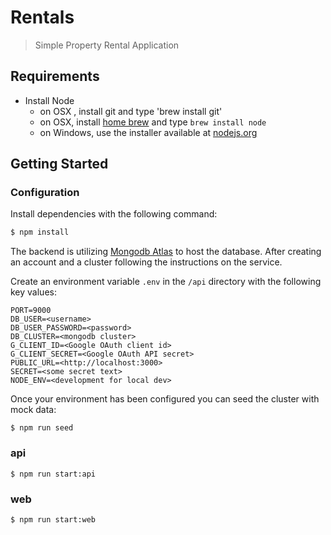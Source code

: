 # Rentals

> Simple Property Rental Application

## Requirements

- Install Node
  - on OSX , install git and type 'brew install git'
  - on OSX, install [home brew](http://brew.sh/) and type `brew install node`
  - on Windows, use the installer available at [nodejs.org](http://nodejs.org/)

## Getting Started

### Configuration

Install dependencies with the following command:

```sh
$ npm install
```

The backend is utilizing [Mongodb Atlas](https://www.mongodb.com/) to host the database. After creating an account and a cluster following the instructions on the service.

Create an environment variable `.env` in the `/api` directory with the following key values:

```env
PORT=9000
DB_USER=<username>
DB_USER_PASSWORD=<password>
DB_CLUSTER=<mongodb cluster>
G_CLIENT_ID=<Google OAuth client id>
G_CLIENT_SECRET=<Google OAuth API secret>
PUBLIC_URL=<http://localhost:3000>
SECRET=<some secret text>
NODE_ENV=<development for local dev>
```

Once your environment has been configured you can seed the cluster with mock data:

```
$ npm run seed
```

### api

```
$ npm run start:api
```

### web

```
$ npm run start:web
```
